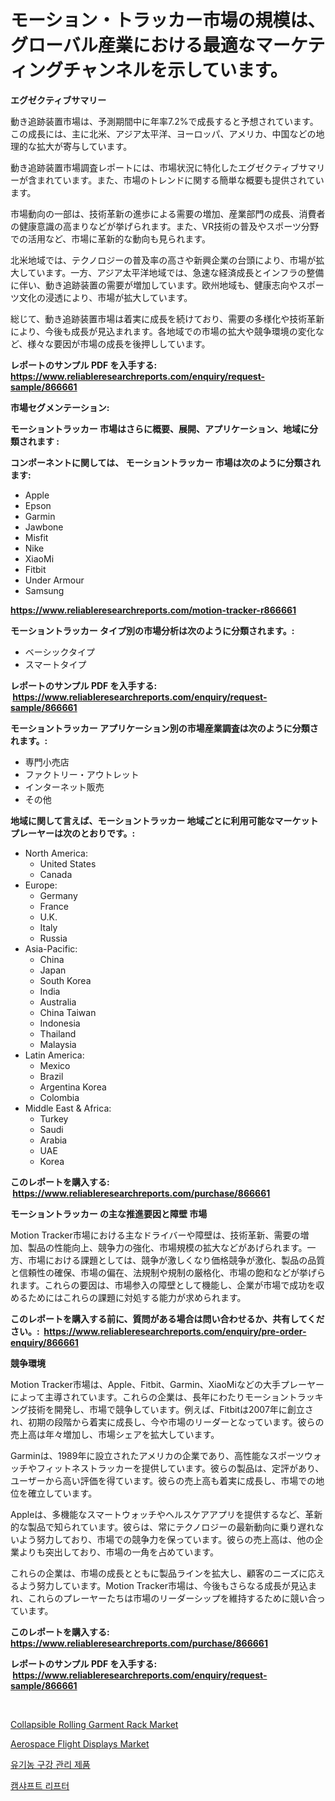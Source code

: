 <p><h1>モーション・トラッカー市場の規模は、グローバル産業における最適なマーケティングチャンネルを示しています。</h1></p><p><strong>エグゼクティブサマリー</strong></p>
<p><p>動き追跡装置市場は、予測期間中に年率7.2%で成長すると予想されています。この成長には、主に北米、アジア太平洋、ヨーロッパ、アメリカ、中国などの地理的な拡大が寄与しています。</p><p>動き追跡装置市場調査レポートには、市場状況に特化したエグゼクティブサマリーが含まれています。また、市場のトレンドに関する簡単な概要も提供されています。</p><p>市場動向の一部は、技術革新の進歩による需要の増加、産業部門の成長、消費者の健康意識の高まりなどが挙げられます。また、VR技術の普及やスポーツ分野での活用など、市場に革新的な動向も見られます。</p><p>北米地域では、テクノロジーの普及率の高さや新興企業の台頭により、市場が拡大しています。一方、アジア太平洋地域では、急速な経済成長とインフラの整備に伴い、動き追跡装置の需要が増加しています。欧州地域も、健康志向やスポーツ文化の浸透により、市場が拡大しています。</p><p>総じて、動き追跡装置市場は着実に成長を続けており、需要の多様化や技術革新により、今後も成長が見込まれます。各地域での市場の拡大や競争環境の変化など、様々な要因が市場の成長を後押ししています。</p></p>
<p><strong>レポートのサンプル PDF を入手する: <a href="https://www.reliableresearchreports.com/enquiry/request-sample/866661">https://www.reliableresearchreports.com/enquiry/request-sample/866661</a></strong></p>
<p><strong>市場セグメンテーション:</strong></p>
<p><strong> モーショントラッカー 市場はさらに概要、展開、アプリケーション、地域に分類されます :</strong></p>
<p><strong>コンポーネントに関しては、 モーショントラッカー 市場は次のように分類されます: &nbsp;</strong></p>
<p><ul><li>Apple</li><li>Epson</li><li>Garmin</li><li>Jawbone</li><li>Misfit</li><li>Nike</li><li>XiaoMi</li><li>Fitbit</li><li>Under Armour</li><li>Samsung</li></ul></p>
<p><strong><a href="https://www.reliableresearchreports.com/motion-tracker-r866661">https://www.reliableresearchreports.com/motion-tracker-r866661</a></strong></p>
<p><strong> モーショントラッカー タイプ別の市場分析は次のように分類されます。:</strong></p>
<p><ul><li>ベーシックタイプ</li><li>スマートタイプ</li></ul></p>
<p><strong>レポートのサンプル PDF を入手する: &nbsp;<a href="https://www.reliableresearchreports.com/enquiry/request-sample/866661">https://www.reliableresearchreports.com/enquiry/request-sample/866661</a></strong></p>
<p><strong> モーショントラッカー アプリケーション別の市場産業調査は次のように分類されます。:</strong></p>
<p><ul><li>専門小売店</li><li>ファクトリー・アウトレット</li><li>インターネット販売</li><li>その他</li></ul></p>
<p><strong>地域に関して言えば、モーショントラッカー 地域ごとに利用可能なマーケットプレーヤーは次のとおりです。:</strong></p>
<p><ul>
    <li>
        North America:
        <ul>
            <li>United States</li>
            <li>Canada</li>
        </ul>
    </li>
    <li>
        Europe:
        <ul>
            <li>Germany</li>
            <li>France</li>
            <li>U.K.</li>
            <li>Italy</li>
            <li>Russia</li>
        </ul>
    </li>
    <li>
        Asia-Pacific:
        <ul>
            <li>China</li>
            <li>Japan</li>
            <li>South Korea</li>
            <li>India</li>
            <li>Australia</li>
            <li>China Taiwan</li>
            <li>Indonesia</li>
            <li>Thailand</li>
            <li>Malaysia</li>
        </ul>
    </li>
    <li>
        Latin America:
        <ul>
            <li>Mexico</li>
            <li>Brazil</li>
            <li>Argentina Korea</li>
            <li>Colombia</li>
        </ul>
    </li>
    <li>
        Middle East & Africa:
        <ul>
            <li>Turkey</li>
            <li>Saudi</li>
            <li>Arabia</li>
            <li>UAE</li>
            <li>Korea</li>
        </ul>
    </li>
    </ul></p>
<p><strong>このレポートを購入する: &nbsp;<a href="https://www.reliableresearchreports.com/purchase/866661">https://www.reliableresearchreports.com/purchase/866661</a></strong></p>
<p><strong>モーショントラッカー の主な推進要因と障壁 市場</strong></p>
<p><p>Motion Tracker市場における主なドライバーや障壁は、技術革新、需要の増加、製品の性能向上、競争力の強化、市場規模の拡大などがあげられます。一方、市場における課題としては、競争が激しくなり価格競争が激化、製品の品質と信頼性の確保、市場の偏在、法規制や規制の厳格化、市場の飽和などが挙げられます。これらの要因は、市場参入の障壁として機能し、企業が市場で成功を収めるためにはこれらの課題に対処する能力が求められます。</p></p>
<p><strong>このレポートを購入する前に、質問がある場合は問い合わせるか、共有してください。:&nbsp; <a href="https://www.reliableresearchreports.com/enquiry/pre-order-enquiry/866661">https://www.reliableresearchreports.com/enquiry/pre-order-enquiry/866661</a></strong></p>
<p><strong>競争環境</strong></p>
<p><p>Motion Tracker市場は、Apple、Fitbit、Garmin、XiaoMiなどの大手プレーヤーによって主導されています。これらの企業は、長年にわたりモーショントラッキング技術を開発し、市場で競争しています。例えば、Fitbitは2007年に創立され、初期の段階から着実に成長し、今や市場のリーダーとなっています。彼らの売上高は年々増加し、市場シェアを拡大しています。</p><p>Garminは、1989年に設立されたアメリカの企業であり、高性能なスポーツウォッチやフィットネストラッカーを提供しています。彼らの製品は、定評があり、ユーザーから高い評価を得ています。彼らの売上高も着実に成長し、市場での地位を確立しています。</p><p>Appleは、多機能なスマートウォッチやヘルスケアアプリを提供するなど、革新的な製品で知られています。彼らは、常にテクノロジーの最新動向に乗り遅れないよう努力しており、市場での競争力を保っています。彼らの売上高は、他の企業よりも突出しており、市場の一角を占めています。</p><p>これらの企業は、市場の成長とともに製品ラインを拡大し、顧客のニーズに応えるよう努力しています。Motion Tracker市場は、今後もさらなる成長が見込まれ、これらのプレーヤーたちは市場のリーダーシップを維持するために競い合っています。</p></p>
<p><strong>このレポートを購入する: &nbsp; <a href="https://www.reliableresearchreports.com/purchase/866661">https://www.reliableresearchreports.com/purchase/866661</a></strong></p>
<p><strong>レポートのサンプル PDF を入手する: &nbsp;<a href="https://www.reliableresearchreports.com/enquiry/request-sample/866661">https://www.reliableresearchreports.com/enquiry/request-sample/866661</a></strong><strong></strong></p>
<p>&nbsp;</p>
<p><p><a href="https://github.com/prosalinda88/Market-Research-Report-List-4/blob/main/collapsible-rolling-garment-rack-market.md">Collapsible Rolling Garment Rack Market</a></p><p><a href="https://github.com/globismark/Market-Research-Report-List-3/blob/main/aerospace-flight-displays-market.md">Aerospace Flight Displays Market</a></p><p><a href="https://github.com/CliftonFisher9067/Market-Research-Report-List-1/blob/main/458782230667.md">유기농 구강 관리 제품</a></p><p><a href="https://github.com/fernandotryO5lson96765/Market-Research-Report-List-1/blob/main/445728630668.md">캠샤프트 리프터</a></p></p>
